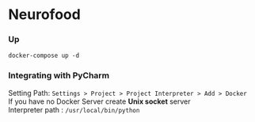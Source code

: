 # Neurofood

### Up
```text
docker-compose up -d
```

### Integrating with PyCharm
Setting Path: ```Settings > Project > Project Interpreter > Add > Docker```
<br>
If you have no Docker Server create **Unix socket** server
<br>
Interpreter path : ```/usr/local/bin/python```
